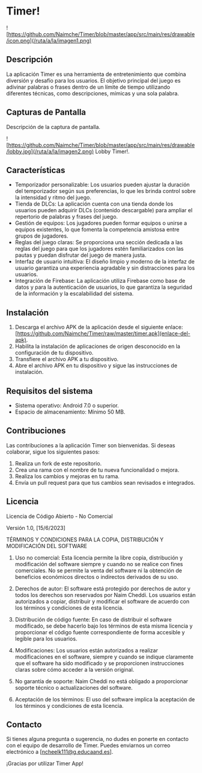# Timer!
![https://github.com/Naimche/Timer/blob/master/app/src/main/res/drawable/icon.png](/ruta/a/la/imagen1.png)
## Descripción
La aplicación Timer es una herramienta de entretenimiento que combina diversión y desafío para los usuarios. El objetivo principal del juego es adivinar palabras o frases dentro de un límite de tiempo utilizando diferentes técnicas, como descripciones, mímicas y una sola palabra.
## Capturas de Pantalla

Descripción de la captura de pantalla.

![https://github.com/Naimche/Timer/blob/master/app/src/main/res/drawable/lobby.jpg](/ruta/a/la/imagen2.png)
Lobby Timer!.
## Características
- Temporizador personalizable: Los usuarios pueden ajustar la duración del temporizador según sus preferencias, lo que les brinda control sobre la intensidad y ritmo del juego.
- Tienda de DLCs: La aplicación cuenta con una tienda donde los usuarios pueden adquirir DLCs (contenido descargable) para ampliar el repertorio de palabras y frases del juego.
- Gestión de equipos: Los jugadores pueden formar equipos o unirse a equipos existentes, lo que fomenta la competencia amistosa entre grupos de jugadores.
- Reglas del juego claras: Se proporciona una sección dedicada a las reglas del juego para que los jugadores estén familiarizados con las pautas y puedan disfrutar del juego de manera justa.
- Interfaz de usuario intuitiva: El diseño limpio y moderno de la interfaz de usuario garantiza una experiencia agradable y sin distracciones para los usuarios.
- Integración de Firebase: La aplicación utiliza Firebase como base de datos y para la autenticación de usuarios, lo que garantiza la seguridad de la información y la escalabilidad del sistema.

## Instalación
1. Descarga el archivo APK de la aplicación desde el siguiente enlace: [https://github.com/Naimche/Timer/raw/master/timer.apk](enlace-del-apk).
2. Habilita la instalación de aplicaciones de origen desconocido en la configuración de tu dispositivo.
3. Transfiere el archivo APK a tu dispositivo.
4. Abre el archivo APK en tu dispositivo y sigue las instrucciones de instalación.

## Requisitos del sistema
- Sistema operativo: Android 7.0 o superior.
- Espacio de almacenamiento: Mínimo 50 MB.

## Contribuciones
Las contribuciones a la aplicación Timer son bienvenidas. Si deseas colaborar, sigue los siguientes pasos:
1. Realiza un fork de este repositorio.
2. Crea una rama con el nombre de tu nueva funcionalidad o mejora.
3. Realiza los cambios y mejoras en tu rama.
4. Envía un pull request para que tus cambios sean revisados e integrados.

## Licencia
Licencia de Código Abierto - No Comercial

Versión 1.0, [15/6/2023]

TÉRMINOS Y CONDICIONES PARA LA COPIA, DISTRIBUCIÓN Y MODIFICACIÓN DEL SOFTWARE

1. Uso no comercial: Esta licencia permite la libre copia, distribución y modificación del software siempre y cuando no se realice con fines comerciales. No se permite la venta del software ni la obtención de beneficios económicos directos o indirectos derivados de su uso.

2. Derechos de autor: El software está protegido por derechos de autor y todos los derechos son reservados por Naim Cheddi. Los usuarios están autorizados a copiar, distribuir y modificar el software de acuerdo con los términos y condiciones de esta licencia.

3. Distribución de código fuente: En caso de distribuir el software modificado, se debe hacerlo bajo los términos de esta misma licencia y proporcionar el código fuente correspondiente de forma accesible y legible para los usuarios.

4. Modificaciones: Los usuarios están autorizados a realizar modificaciones en el software, siempre y cuando se indique claramente que el software ha sido modificado y se proporcionen instrucciones claras sobre cómo acceder a la versión original.

5. No garantía de soporte: Naim Cheddi no está obligado a proporcionar soporte técnico o actualizaciones del software.

6. Aceptación de los términos: El uso del software implica la aceptación de los términos y condiciones de esta licencia.



## Contacto
Si tienes alguna pregunta o sugerencia, no dudes en ponerte en contacto con el equipo de desarrollo de Timer. Puedes enviarnos un correo electrónico a [ncheelk111@g.educaand.es].

¡Gracias por utilizar Timer App!
